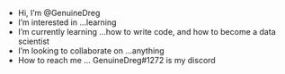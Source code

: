 -  Hi, I’m @GenuineDreg
-  I’m interested in ...learning
-  I’m currently learning ...how to write code, and how to become a data scientist
-  I’m looking to collaborate on ...anything
-  How to reach me ... GenuineDreg#1272 is my discord

<!---
GenuineDreg/GenuineDreg is a ✨ special ✨ repository because its `README.md` (this file) appears on your GitHub profile.
You can click the Preview link to take a look at your changes.
--->
